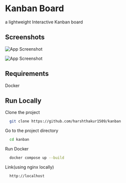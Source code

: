 # Kanban Board

a lightweight Interactive Kanban board

## Screenshots

![App Screenshot](https://i.imgur.com/WBlGCKC.png)

![App Screenshot](https://i.imgur.com/FxIELUv.png)

## Requirements

Docker

## Run Locally

Clone the project

```bash
  git clone https://github.com/harshthakur1509/kanban
```

Go to the project directory

```bash
  cd kanban
```

Run Docker

```bash
  docker compose up --build
```

Link(using nginx locally)

```bash
  http://localhost
```
